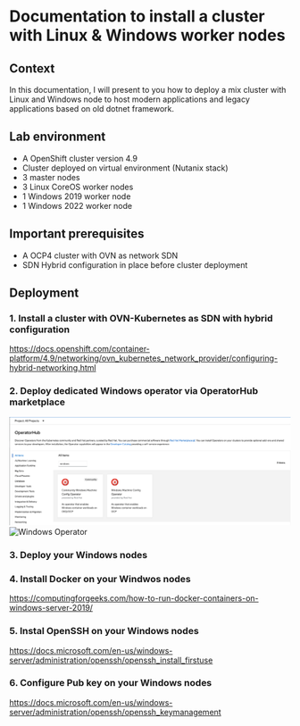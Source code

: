 # Documentation to install a cluster with Linux & Windows worker nodes

## Context

In this documentation, I will present to you how to deploy a mix cluster with Linux and Windows node to host modern applications and legacy applications based on old dotnet framework.

## Lab environment

- A OpenShift cluster version 4.9
- Cluster deployed on virtual environment (Nutanix stack)
- 3 master nodes
- 3 Linux CoreOS worker nodes
- 1 Windows 2019 worker node
- 1 Windows 2022 worker node 

## Important prerequisites 

- A OCP4 cluster with OVN as network SDN
- SDN Hybrid configuration in place before cluster deployment 

## Deployment

### 1. Install a cluster with OVN-Kubernetes as SDN with hybrid configuration  
https://docs.openshift.com/container-platform/4.9/networking/ovn_kubernetes_network_provider/configuring-hybrid-networking.html  

### 2. Deploy dedicated Windows operator via OperatorHub marketplace
![Windows Operator](images/windows_operator.png)
![Windows Operator](operator.png)


### 3. Deploy your Windows nodes

### 4. Install Docker on your Windwos nodes  
https://computingforgeeks.com/how-to-run-docker-containers-on-windows-server-2019/

### 5. Instal OpenSSH on your Windows nodes  
https://docs.microsoft.com/en-us/windows-server/administration/openssh/openssh_install_firstuse

### 6. Configure Pub key on your Windows nodes  
https://docs.microsoft.com/en-us/windows-server/administration/openssh/openssh_keymanagement
